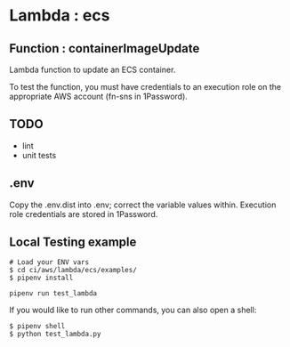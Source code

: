# Lambda : ecs
## Function : containerImageUpdate

Lambda function to update an ECS container.

To test the function, you must have credentials to an execution role on
the appropriate AWS account (fn-sns in 1Password).

## TODO
- lint
- unit tests


## .env
Copy the .env.dist into .env; correct the variable values within.
Execution role credentials are stored in 1Password.

## Local Testing example
```
# Load your ENV vars
$ cd ci/aws/lambda/ecs/examples/
$ pipenv install

pipenv run test_lambda
```

If you would like to run other commands, you can also open a shell:

```
$ pipenv shell
$ python test_lambda.py
```
